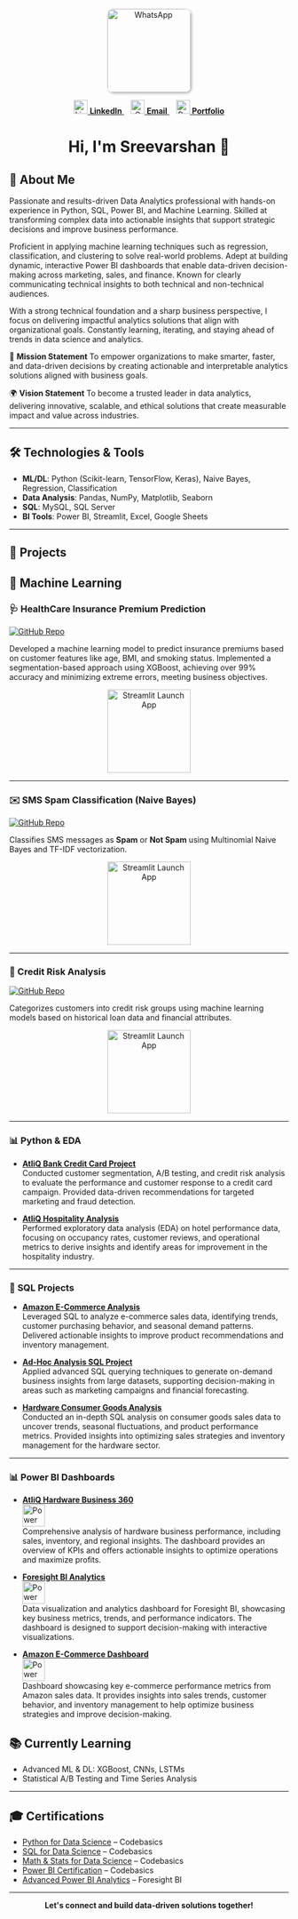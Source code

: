<p align="center">
  <a href="https://wa.me/your-whatsapp-number">
    <img src="https://github.com/user-attachments/assets/198cb09b-595b-4e9c-98c5-e6265434c392" 
         alt="WhatsApp" 
         title="Click to chat on WhatsApp" 
         width="150" 
         style="border-radius: 10px; box-shadow: 2px 2px 5px rgba(0,0,0,0.3);" />
  </a>
</p>

<p align="center">
  <a href="https://www.linkedin.com/public-profile/settings?trk=d_flagship3_profile_self_view_public_profile" target="_blank">
    <img src="https://github.com/user-attachments/assets/39275837-813c-449f-8e57-b07d4d960102" alt="LinkedIn" width="25" />
    <strong>LinkedIn</strong>
  </a> &nbsp;&nbsp;
  <a href="mailto:itssreevarshan@gmail.com" target="_blank">
    <img src="https://github.com/user-attachments/assets/4dbcff72-493f-4f53-8455-bb5f92aedbbb" alt="Gmail" width="25" />
    <strong>Email</strong>
  </a> &nbsp;&nbsp;
  <a href="https://codebasics.io/portfolio/Sreevarshan-Sivaganam" target="_blank">
    <img src="https://github.com/user-attachments/assets/fbcd53d6-bec9-491d-821b-c70008275dcf" alt="Portfolio" width="25" />
    <strong>Portfolio</strong>
  </a>
</p>

<h1 align="center">Hi, I'm Sreevarshan 👋</h1>

## 🧠 About Me

Passionate and results-driven Data Analytics professional with hands-on experience in Python, SQL, Power BI, and Machine Learning. Skilled at transforming complex data into actionable insights that support strategic decisions and improve business performance.

Proficient in applying machine learning techniques such as regression, classification, and clustering to solve real-world problems. Adept at building dynamic, interactive Power BI dashboards that enable data-driven decision-making across marketing, sales, and finance. Known for clearly communicating technical insights to both technical and non-technical audiences.

With a strong technical foundation and a sharp business perspective, I focus on delivering impactful analytics solutions that align with organizational goals. Constantly learning, iterating, and staying ahead of trends in data science and analytics.

🚀 **Mission Statement**
To empower organizations to make smarter, faster, and data-driven decisions by creating actionable and interpretable analytics solutions aligned with business goals.

🌍 **Vision Statement**
To become a trusted leader in data analytics, delivering innovative, scalable, and ethical solutions that create measurable impact and value across industries.

---

## 🛠️ Technologies & Tools

- **ML/DL**: Python (Scikit-learn, TensorFlow, Keras), Naive Bayes, Regression, Classification  
- **Data Analysis**: Pandas, NumPy, Matplotlib, Seaborn  
- **SQL**: MySQL, SQL Server  
- **BI Tools**: Power BI, Streamlit, Excel, Google Sheets  

---

## 🚀 Projects

## 🔬 Machine Learning

### 🩺 HealthCare Insurance Premium Prediction
[![GitHub Repo](https://img.shields.io/badge/GitHub-Repo-blue?logo=github&logoColor=white)](https://github.com/Sreevarshan-fin/HealthCare-Insurance-Premium-Prediction)

Developed a machine learning model to predict insurance premiums based on customer features like age, BMI, and smoking status. Implemented a segmentation-based approach using XGBoost, achieving over 99% accuracy and minimizing extreme errors, meeting business objectives.

<p align="center">
  <a href="https://ml-healthcare-premium-prediction-7qrpw78zqct4zhdm7u8v2d.streamlit.app/" target="_blank">
    <img src="https://img.shields.io/badge/Launch%20App-Streamlit-orange?logo=streamlit&logoColor=white" alt="Streamlit Launch App" width="150"/>
  </a>
</p>

---

### ✉️ SMS Spam Classification (Naive Bayes)
[![GitHub Repo](https://img.shields.io/badge/GitHub-Repo-blue?logo=github&logoColor=white)](https://github.com/Sreevarshan-fin/SMS-Spam-Classification-Using-Naive-Bayes)

Classifies SMS messages as **Spam** or **Not Spam** using Multinomial Naive Bayes and TF-IDF vectorization.

<p align="center">
  <a href="https://sms-spam-classification-using-naive-bayes-sjwvf85xws5rdvz86bz3.streamlit.app/" target="_blank">
    <img src="https://img.shields.io/badge/Launch%20App-Streamlit-orange?logo=streamlit&logoColor=white" alt="Streamlit Launch App" width="150"/>
  </a>
</p>

---

### 🏦 Credit Risk Analysis
[![GitHub Repo](https://img.shields.io/badge/GitHub-Repo-blue?logo=github&logoColor=white)](https://github.com/Sreevarshan-fin/Credit-Risk-Analysis)

Categorizes customers into credit risk groups using machine learning models based on historical loan data and financial attributes.

<p align="center">
  <a href="https://credit-risk-analysis-jj3vtj43niyqoxbokhujxx.streamlit.app/" target="_blank">
    <img src="https://img.shields.io/badge/Launch%20App-Streamlit-orange?logo=streamlit&logoColor=white" alt="Streamlit Launch App" width="150"/>
  </a>
</p>




---

### 📊 **Python & EDA**

- **[AtliQ Bank Credit Card Project](https://github.com/Sreevarshan-fin/AtliQ-Bank--Credit-Card-Project)**  
  Conducted customer segmentation, A/B testing, and credit risk analysis to evaluate the performance and customer response to a credit card campaign. Provided data-driven recommendations for targeted marketing and fraud detection.

- **[AtliQ Hospitality Analysis](https://github.com/Sreevarshan-fin/AtliQ-Hospitality-Analysis)**  
  Performed exploratory data analysis (EDA) on hotel performance data, focusing on occupancy rates, customer reviews, and operational metrics to derive insights and identify areas for improvement in the hospitality industry.

---

### 🧮 **SQL Projects**

- **[Amazon E-Commerce Analysis](https://github.com/Sreevarshan-fin/SQL-Project---Amazon-E-Commerce)**  
  Leveraged SQL to analyze e-commerce sales data, identifying trends, customer purchasing behavior, and seasonal demand patterns. Delivered actionable insights to improve product recommendations and inventory management.

- **[Ad-Hoc Analysis SQL Project](https://github.com/Sreevarshan-fin/SQL-Project-Ad-Hoc-Analysis)**  
  Applied advanced SQL querying techniques to generate on-demand business insights from large datasets, supporting decision-making in areas such as marketing campaigns and financial forecasting.

- **[Hardware Consumer Goods Analysis](https://github.com/Sreevarshan-fin/AtliQ-Hardware-Consumer-Goods-Analysis-FY2020-2021-)**  
  Conducted an in-depth SQL analysis on consumer goods sales data to uncover trends, seasonal fluctuations, and product performance metrics. Provided insights into optimizing sales strategies and inventory management for the hardware sector.

---

### 📊 **Power BI Dashboards**

- **[AtliQ Hardware Business 360](https://github.com/Sreevarshan-fin/AtliQ-Hardware-Business-360)**  
  [<img src="https://img.icons8.com/color/48/000000/power-bi.png" alt="Power BI Live App" title="View Power BI Dashboard" width="40"/>](https://app.powerbi.com/view?r=eyJrIjoiZmI3MDQwMjktZTA3Zi00ZmM3LWIyNzQtZmEzZmNhMjBiM2U1IiwidCI6ImM2ZTU0OWIzLTVmNDUtNDAzMi1hYWU5LWQ0MjQ0ZGM1YjJjNCJ9)  
  Comprehensive analysis of hardware business performance, including sales, inventory, and regional insights. The dashboard provides an overview of KPIs and offers actionable insights to optimize operations and maximize profits.

- **[Foresight BI Analytics](https://github.com/Sreevarshan-fin/Foresight-BI-Analytics)**  
  [<img src="https://img.icons8.com/color/48/000000/power-bi.png" alt="Power BI Live App" title="View Power BI Dashboard" width="40"/>](https://app.powerbi.com/view?r=eyJrIjoiYmYwZmY2MDctYzkwZi00ZWZmLWJiZjItNDA0NzY0YjdhNWY4IiwidCI6ImM2ZTU0OWIzLTVmNDUtNDAzMi1hYWU5LWQ0MjQ0ZGM1YjJjNCJ9)  
  Data visualization and analytics dashboard for Foresight BI, showcasing key business metrics, trends, and performance indicators. The dashboard is designed to support decision-making with interactive visualizations.

- **[Amazon E-Commerce Dashboard](https://github.com/Sreevarshan-fin/SQL-Project---Amazon-E-Commerce)**  
  [<img src="https://img.icons8.com/color/48/000000/power-bi.png" alt="Power BI Live App" title="View Power BI Dashboard" width="40"/>](https://app.powerbi.com/view?r=eyJrIjoiODNjNjllNmUtOTg3My00NDU4LWFjOGMtNjQ1NmVjZGI3MWNmIiwidCI6ImM2ZTU0OWIzLTVmNDUtNDAzMi1hYWU5LWQ0MjQ0ZGM1YjJjNCJ9)  
  Dashboard showcasing key e-commerce performance metrics from Amazon sales data. It provides insights into sales trends, customer behavior, and inventory management to help optimize business strategies and improve decision-making.


## 📚 Currently Learning

- Advanced ML & DL: XGBoost, CNNs, LSTMs  
- Statistical A/B Testing and Time Series Analysis  

---

## 🎓 Certifications

- [Python for Data Science](https://codebasics.io/certificate/CB-48-495191) – Codebasics  
- [SQL for Data Science](https://codebasics.io/certificate/CB-50-495191) – Codebasics  
- [Math & Stats for Data Science](https://codebasics.io/certificate/CB-63-495191) – Codebasics  
- [Power BI Certification](https://codebasics.io/certificate/CB-49-495191) – Codebasics  
- [Advanced Power BI Analytics](https://training.foresightbi.com.ng/certificates/rihluvmyez) – Foresight BI  

---

<p align="center"><strong>Let's connect and build data-driven solutions together!</strong></p>

